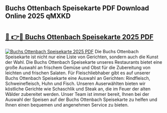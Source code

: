 ## Buchs Ottenbach Speisekarte PDF Download Online 2025 qMXKD

# <h2><a href="http://gcc0lam.nevu.top/?p=Buchs+Ottenbach+Speisekarte">🔗 👉🔴 Buchs Ottenbach Speisekarte 2025 PDF</a></h2>

[![Buchs Ottenbach Speisekarte 2025 PDF](https://i.imgur.com/dBaPXMq.png)](http://gcc0lam.nevu.top/?p=Buchs+Ottenbach+Speisekarte)
Die Buchs Ottenbach Speisekarte ist nicht nur eine Liste von Gerichten, sondern auch die Kunst der Wahl. Die Buchs Ottenbach Speisekarte unseres Restaurants bietet eine große Auswahl an frischem Gemüse und Obst für die Zubereitung von leichten und frischen Salaten. Für Fleischliebhaber gibt es auf unserer Buchs Ottenbach Speisekarte eine Auswahl an Gerichten: Rindfleisch, Schweinefleisch, Huhn und Fisch. Unseren Auserwählten bieten wir köstliche Gerichte wie Schaschlik und Steak an, die im Feuer der alten Wälder zubereitet werden. Unser Team ist immer bereit, Ihnen bei der Auswahl der Speisen auf der Buchs Ottenbach Speisekarte zu helfen und Ihnen einen bequemen und angenehmen Service zu bieten.
